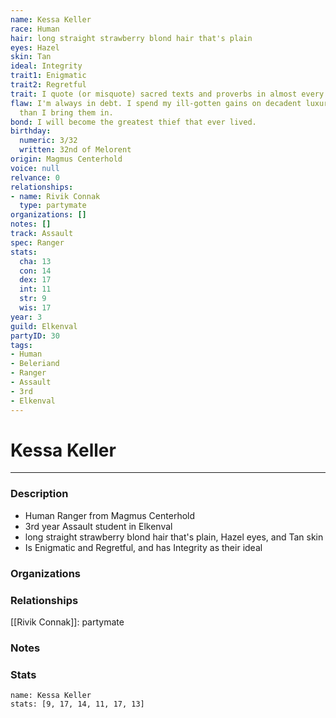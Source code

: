 ```yaml
---
name: Kessa Keller
race: Human
hair: long straight strawberry blond hair that's plain
eyes: Hazel
skin: Tan
ideal: Integrity
trait1: Enigmatic
trait2: Regretful
trait: I quote (or misquote) sacred texts and proverbs in almost every situation.
flaw: I'm always in debt. I spend my ill-gotten gains on decadent luxuries faster
  than I bring them in.
bond: I will become the greatest thief that ever lived.
birthday:
  numeric: 3/32
  written: 32nd of Melorent
origin: Magmus Centerhold
voice: null
relvance: 0
relationships:
- name: Rivik Connak
  type: partymate
organizations: []
notes: []
track: Assault
spec: Ranger
stats:
  cha: 13
  con: 14
  dex: 17
  int: 11
  str: 9
  wis: 17
year: 3
guild: Elkenval
partyID: 30
tags:
- Human
- Beleriand
- Ranger
- Assault
- 3rd
- Elkenval
---
```

# Kessa Keller
---
### Description
- Human Ranger from Magmus Centerhold
- 3rd year Assault student in Elkenval
- long straight strawberry blond hair that's plain, Hazel eyes, and Tan skin
- Is Enigmatic and Regretful, and has Integrity as their ideal

### Organizations

### Relationships
[[Rivik Connak]]: partymate

### Notes

### Stats
```statblock
name: Kessa Keller
stats: [9, 17, 14, 11, 17, 13]
```